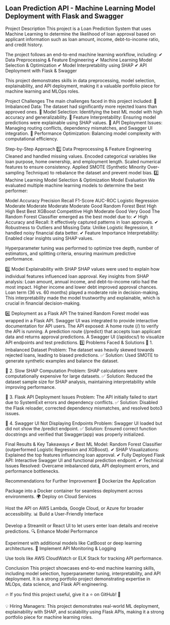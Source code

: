 ## Loan Prediction API - Machine Learning Model Deployment with Flask and Swagger

Project Description
This project is a Loan Prediction System that uses Machine Learning to determine the likelihood of loan approval based on applicant information such as loan amount, income, debt-to-income ratio, and credit history.

The project follows an end-to-end machine learning workflow, including:
✔ Data Preprocessing & Feature Engineering
✔ Machine Learning Model Selection & Optimization
✔ Model Interpretability using SHAP
✔ API Deployment with Flask & Swagger

This project demonstrates skills in data preprocessing, model selection, explainability, and API deployment, making it a valuable portfolio piece for machine learning and MLOps roles.

Project Challenges
The main challenges faced in this project included:
🔹 Imbalanced Data: The dataset had significantly more rejected loans than approved ones.
🔹 Model Selection: Identifying the best ML model with high accuracy and generalizability.
🔹 Feature Interpretability: Ensuring model predictions were explainable using SHAP values.
🔹 API Deployment Issues: Managing routing conflicts, dependency mismatches, and Swagger UI integration.
🔹 Performance Optimization: Balancing model complexity with computational efficiency.

Step-by-Step Approach
1️⃣ Data Preprocessing & Feature Engineering
Cleaned and handled missing values.
Encoded categorical variables like loan purpose, home ownership, and employment length.
Scaled numerical features to ensure consistency.
Applied SMOTE (Synthetic Minority Over-sampling Technique) to rebalance the dataset and prevent model bias.
2️⃣ Machine Learning Model Selection & Optimization
Model Evaluation
We evaluated multiple machine learning models to determine the best performer:

Model	Accuracy	Precision	Recall	F1-Score	AUC-ROC
Logistic Regression	Moderate	Moderate	Moderate	Moderate	Good
Random Forest	Best	High	High	Best	Best
XGBoost	Competitive	High	Moderate	Good	Very Good
The Random Forest Classifier emerged as the best model due to:
✔ High Accuracy and Recall: It effectively captured patterns in loan approvals.
✔ Robustness to Outliers and Missing Data: Unlike Logistic Regression, it handled noisy financial data better.
✔ Feature Importance Interpretability: Enabled clear insights using SHAP values.

Hyperparameter tuning was performed to optimize tree depth, number of estimators, and splitting criteria, ensuring maximum predictive performance.

3️⃣ Model Explainability with SHAP
SHAP values were used to explain how individual features influenced loan approval.
Key insights from SHAP analysis:
Loan amount, annual income, and debt-to-income ratio had the most impact.
Higher income and lower debt improved approval chances.
Loan term (36 vs. 60 months) played a moderate role in decision-making.
This interpretability made the model trustworthy and explainable, which is crucial in financial decision-making.

4️⃣ Deployment as a Flask API
The trained Random Forest model was wrapped in a Flask API.
Swagger UI was integrated to provide interactive documentation for API users.
The API exposed:
A home route (/) to verify the API is running.
A prediction route (/predict) that accepts loan applicant data and returns approval predictions.
A Swagger UI (/apidocs/) to visualize API endpoints and test predictions.
5️⃣ Problems Faced & Solutions
🔹 1. Imbalanced Dataset
Problem: The dataset was heavily skewed towards rejected loans, leading to biased predictions.
✅ Solution: Used SMOTE to generate synthetic examples and balance the dataset.

🔹 2. Slow SHAP Computation
Problem: SHAP calculations were computationally expensive for large datasets.
✅ Solution: Reduced the dataset sample size for SHAP analysis, maintaining interpretability while improving performance.

🔹 3. Flask API Deployment Issues
Problem: The API initially failed to start due to SystemExit errors and dependency conflicts.
✅ Solution: Disabled the Flask reloader, corrected dependency mismatches, and resolved boto3 issues.

🔹 4. Swagger UI Not Displaying Endpoints
Problem: Swagger UI loaded but did not show the /predict endpoint.
✅ Solution: Ensured correct function docstrings and verified that Swagger(app) was properly initialized.

Final Results & Key Takeaways
✔ Best ML Model: Random Forest Classifier (outperformed Logistic Regression and XGBoost).
✔ SHAP Visualizations: Explained the top features influencing loan approval.
✔ Fully Deployed Flask API: Interactive Swagger UI and functional prediction endpoint.
✔ Technical Issues Resolved: Overcame imbalanced data, API deployment errors, and performance bottlenecks.

Recommendations for Further Improvement
🚀 Dockerize the Application

Package into a Docker container for seamless deployment across environments.
🌍 Deploy on Cloud Services

Host the API on AWS Lambda, Google Cloud, or Azure for broader accessibility.
📊 Build a User-Friendly Interface

Develop a Streamlit or React UI to let users enter loan details and receive predictions.
🔍 Enhance Model Performance

Experiment with additional models like CatBoost or deep learning architectures.
📡 Implement API Monitoring & Logging

Use tools like AWS CloudWatch or ELK Stack for tracking API performance.

Conclusion
This project showcases end-to-end machine learning skills, including model selection, hyperparameter tuning, interpretability, and API deployment. It is a strong portfolio project demonstrating expertise in MLOps, data science, and Flask API engineering.

🔥 If you find this project useful, give it a ⭐ on GitHub! 🚀

💡 Hiring Managers: This project demonstrates real-world ML deployment, explainability with SHAP, and scalability using Flask APIs, making it a strong portfolio piece for machine learning roles.

